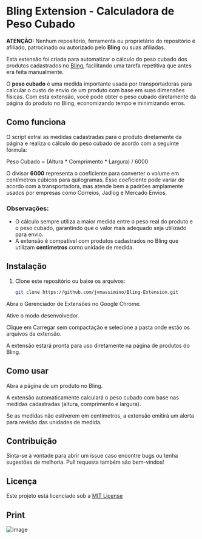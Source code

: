 # Bling Extension - Calculadora de Peso Cubado

**ATENÇÃO:** Nenhum repositório, ferramenta ou proprietário do repositório é afiliado, patrocinado ou autorizado pelo **Bling** ou suas afiliadas.

Esta extensão foi criada para automatizar o cálculo do peso cubado dos produtos cadastrados no [Bling](https://www.bling.com.br), facilitando uma tarefa repetitiva que antes era feita manualmente.

O **peso cubado** é uma medida importante usada por transportadoras para calcular o custo de envio de um produto com base em suas dimensões físicas. Com esta extensão, você pode obter o peso cubado diretamente da página do produto no Bling, economizando tempo e minimizando erros.

## Como funciona

O script extrai as medidas cadastradas para o produto diretamente da página e realiza o cálculo do peso cubado de acordo com a seguinte fórmula:

Peso Cubado = (Altura * Comprimento * Largura) / 6000

O divisor **6000** representa o coeficiente para converter o volume em centímetros cúbicos para quilogramas. Esse coeficiente pode variar de acordo com a transportadora, mas atende bem a padrões amplamente usados por empresas como Correios, Jadlog e Mercado Envios.

### Observações:
- O cálculo sempre utiliza a maior medida entre o peso real do produto e o peso cubado, garantindo que o valor mais adequado seja utilizado para envio.
- A extensão é compatível com produtos cadastrados no Bling que utilizam **centímetros** como unidade de medida.

## Instalação

1. Clone este repositório ou baixe os arquivos:
   ```bash
   git clone https://github.com/jvmassimino/Bling-Extension.git


Abra o Gerenciador de Extensões no Google Chrome.

Ative o modo desenvolvedor.

Clique em Carregar sem compactação e selecione a pasta onde estão os arquivos da extensão.

A extensão estará pronta para uso diretamente na página de produtos do Bling.

## Como usar

Abra a página de um produto no Bling.

A extensão automaticamente calculará o peso cubado com base nas medidas cadastradas (altura, comprimento e largura).

Se as medidas não estiverem em centímetros, a extensão emitirá um alerta para revisão das unidades de medida.

## Contribuição

Sinta-se à vontade para abrir um issue caso encontre bugs ou tenha sugestões de melhoria. Pull requests também são bem-vindos!

## Licença
Este projeto está licenciado sob a [MIT License](https://github.com/jvMassimino/Bling-Extension/blob/main/LICENSE)

## Print

![image](https://github.com/user-attachments/assets/a97c4b38-641a-47e1-9d8f-233decdf1423)

